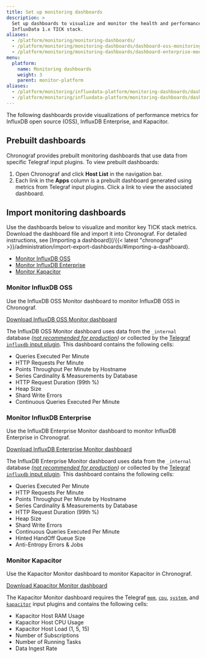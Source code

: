 ```yaml
---
title: Set up monitoring dashboards
description: >
  Set up dashboards to visualize and monitor the health and performance of your
  InfluxData 1.x TICK stack.
aliases:
  - /platform/monitoring/monitoring-dashboards/
  - /platform/monitoring/monitoring-dashboards/dashboard-oss-monitoring/ 
  - /platform/monitoring/monitoring-dashboards/dashboard-enterprise-monitoring/
menu:
  platform:
    name: Monitoring dashboards
    weight: 3
    parent: monitor-platform
aliases:
  - /platform/monitoring/influxdata-platform/monitoring-dashboards/dashboard-enterprise-monitoring/
  - /platform/monitoring/influxdata-platform/monitoring-dashboards/dashboard-oss-monitoring/
---
```



The following dashboards provide visualizations of performance metrics for
InfluxDB open source (OSS), InfluxDB Enterprise, and Kapacitor.

## Prebuilt dashboards
Chronograf provides prebuilt monitoring dashboards that use data from specific
Telegraf input plugins. To view prebuilt dashboards:

1. Open Chronograf and click **Host List** in the navigation bar.
2. Each link in the **Apps** column is a prebuilt dashboard generated using metrics
   from Telegraf input plugins.
   Click a link to view the associated dashboard.

## Import monitoring dashboards
Use the dashboards below to visualize and monitor key TICK stack metrics.
Download the dashboard file and import it into Chronograf.
For detailed instructions, see [Importing a dashboard](/{{< latest "chronograf" >}}/administration/import-export-dashboards/#importing-a-dashboard).

- [Monitor InfluxDB OSS](#monitor-influxdb-oss)
- [Monitor InfluxDB Enterprise](#monitor-influxdb-enterprise)
- [Monitor Kapacitor](#monitor-kapacitor)

### Monitor InfluxDB OSS
Use the InfluxDB OSS Monitor dashboard to monitor InfluxDB OSS in Chronograf.

<a class="btn download" href="/downloads/influxdb-oss-monitor-dashboard.json" download target="\_blank">Download InfluxDB OSS Monitor dashboard</a>

The InfluxDB OSS Monitor dashboard uses data from the `_internal` database
_([not recommended for production](/platform/monitoring/influxdata-platform/internal-vs-external/#disable-the-internal-database-in-production-clusters))_
or collected by the [Telegraf `influxdb` input plugin](https://github.com/influxdata/telegraf/tree/master/plugins/inputs/influxdb).
This dashboard contains the following cells:  

- Queries Executed Per Minute
- HTTP Requests Per Minute
- Points Throughput Per Minute by Hostname
- Series Cardinality & Measurements by Database
- HTTP Request Duration (99th %)
- Heap Size
- Shard Write Errors
- Continuous Queries Executed Per Minute

### Monitor InfluxDB Enterprise
Use the InfluxDB Enterprise Monitor dashboard to monitor InfluxDB Enterprise in Chronograf.

<a class="btn download" href="/downloads/influxdb-enterprise-monitor-dashboard.json" download target="\_blank">Download InfluxDB Enterprise Monitor dashboard</a>

The InfluxDB Enterprise Monitor dashboard uses data from the `_internal` database
_([not recommended for production](/platform/monitoring/influxdata-platform/internal-vs-external/#disable-the-internal-database-in-production-clusters))_
or collected by the [Telegraf `influxdb` input plugin](https://github.com/influxdata/telegraf/tree/master/plugins/inputs/influxdb).
This dashboard contains the following cells:

- Queries Executed Per Minute
- HTTP Requests Per Minute
- Points Throughput Per Minute by Hostname
- Series Cardinality & Measurements by Database
- HTTP Request Duration (99th %)
- Heap Size
- Shard Write Errors
- Continuous Queries Executed Per Minute
- Hinted HandOff Queue Size
- Anti-Entropy Errors & Jobs

### Monitor Kapacitor
Use the Kapacitor Monitor dashboard to monitor Kapacitor in Chronograf.

<a class="btn download" href="/downloads/kapacitor-monitor-dashboard.json" download target="\_blank">Download Kapacitor Monitor dashboard</a>

The Kapacitor Monitor dashboard requires the Telegraf
[`mem`](https://github.com/influxdata/telegraf/tree/master/plugins/inputs/mem),
[`cpu`](https://github.com/influxdata/telegraf/tree/master/plugins/inputs/cpu),
[`system`](https://github.com/influxdata/telegraf/tree/master/plugins/inputs/system),
and [`kapacitor`](https://github.com/influxdata/telegraf/tree/master/plugins/inputs/kapacitor)
input plugins and contains the following cells:

- Kapacitor Host RAM Usage
- Kapacitor Host CPU Usage
- Kapacitor Host Load (1, 5, 15)
- Number of Subscriptions
- Number of Running Tasks
- Data Ingest Rate
